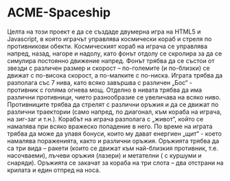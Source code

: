ACME-Spaceship
==============

Целта на този проект е да се създаде двумерна игра на HTML5 и Javascript, в която играчът управлява космически кораб и стреля по противникови обекти. Космическият кораб на играча се управлява напред, назад, нагоре и надолу, като фонът отдолу се скролира за да се симулира постоянно движение напред. Фонът трябва да се състои от звезди с различен размер и скорост – по-големите (и по-близки) се движат с по-висока скорост, а по-малките с по-ниска. Играта трябва да разполага със 7 нива, като всяко завършва с различен „Бос“ - противник с голяма огнева мощ. Отделно в нивата трябва да има различни противници, чието разнообразие се увеличава на всяко ниво. Противниците трябва да стрелят с различни оръжия и да се движат по различни траектории (само напред, по диагонал, към кораба на играча, на зиг-заг и т.н.). Корабът на играча разполага с „живот“, който се намалява при всяко вражеско попадение в него. По време на играта трябва да може да улавя бонуси, които му дават енергиен „щит“ - което намалява пораженията, както и различни оръжия. Оръжията трябва да са три вида – ракети (които се движат към най-близкия противник, т.е. насочваеми), лъчеви оръжия (лазери) и метателни ( с куршуми и снаряди). Оръжията се закачат за кораба на три слота – два отстрани на крилата и един отпред на носа.

